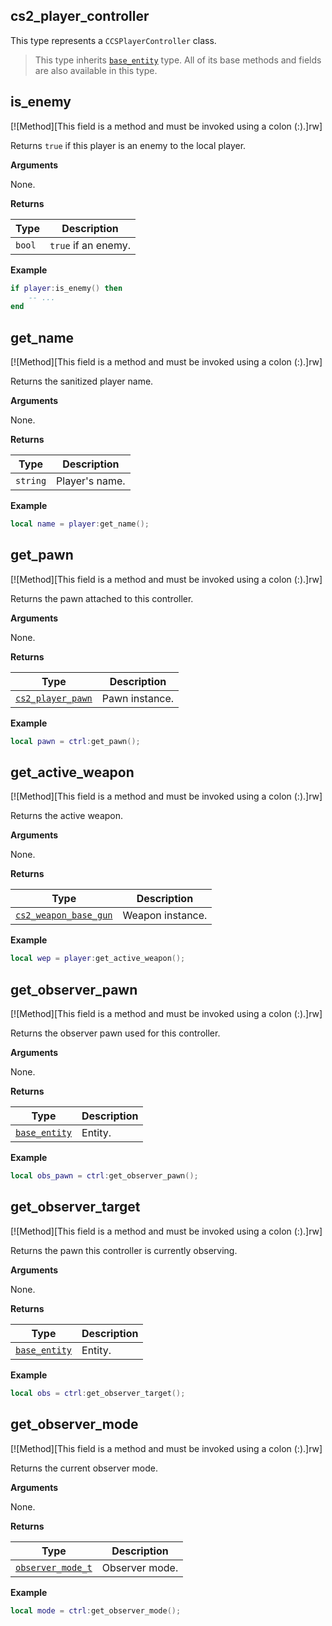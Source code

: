 ## cs2_player_controller

This type represents a `CCSPlayerController` class.

> This type inherits [`base_entity`](/api/entities/base-entity "This type represents a base game entity.") type. All of its base methods and fields are also available in this type.

## is_enemy

[![Method][This field is a method and must be invoked using a colon (:).]rw]

Returns `true` if this player is an enemy to the local player.

**Arguments**

None.

**Returns**

| Type | Description |
| ---- | ----------- |
| `bool` | `true` if an enemy. |

**Example**

```lua
if player:is_enemy() then
    -- ...
end
```

## get_name

[![Method][This field is a method and must be invoked using a colon (:).]rw]

Returns the sanitized player name.

**Arguments**

None.

**Returns**

| Type | Description |
| ---- | ----------- |
| `string` | Player's name. |

**Example**

```lua
local name = player:get_name();
```

## get_pawn

[![Method][This field is a method and must be invoked using a colon (:).]rw]

Returns the pawn attached to this controller.

**Arguments**

None.

**Returns**

| Type | Description |
| ---- | ----------- |
| [`cs2_player_pawn`](/api/entities/base-entity/cs2-player-pawn "This type represents a C_CSPlayerPawn class.") | Pawn instance. |

**Example**

```lua
local pawn = ctrl:get_pawn();
```

## get_active_weapon

[![Method][This field is a method and must be invoked using a colon (:).]rw]

Returns the active weapon.

**Arguments**

None.

**Returns**

| Type | Description |
| ---- | ----------- |
| [`cs2_weapon_base_gun`](/api/entities/base-entity/cs2-weapon-base-gun "This type represents a CCSWeaponBaseGun class.") | Weapon instance. |

**Example**

```lua
local wep = player:get_active_weapon();
```

## get_observer_pawn

[![Method][This field is a method and must be invoked using a colon (:).]rw]

Returns the observer pawn used for this controller.

**Arguments**

None.

**Returns**

| Type | Description |
| ---- | ----------- |
| [`base_entity`](/api/entities/base-entity "This type represents a base game entity.") | Entity. |

**Example**

```lua
local obs_pawn = ctrl:get_observer_pawn();
```

## get_observer_target

[![Method][This field is a method and must be invoked using a colon (:).]rw]

Returns the pawn this controller is currently observing.

**Arguments**

None.

**Returns**

| Type | Description |
| ---- | ----------- |
| [`base_entity`](/api/entities/base-entity "This type represents a base game entity.") | Entity. |

**Example**

```lua
local obs = ctrl:get_observer_target();
```

## get_observer_mode

[![Method][This field is a method and must be invoked using a colon (:).]rw]

Returns the current observer mode.

**Arguments**

None.

**Returns**

| Type | Description |
| ---- | ----------- |
| [`observer_mode_t`](/api/entities/observer-mode-t "This enum represents the observer modes available in the game.") | Observer mode. |

**Example**

```lua
local mode = ctrl:get_observer_mode();
```